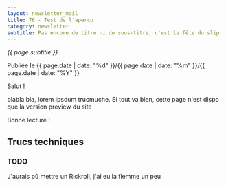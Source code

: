 ```yaml
---
layout: newsletter_mail
title: 76 - Test de l'aperçu
category: newsletter
subtitle: Pas encore de titre ni de sous-titre, c'est la fête du slip !
---
```

*{{ page.subtitle }}*
<div class="date">
Publiée le {{ page.date | date: "%d" }}/{{ page.date | date: "%m" }}/{{ page.date | date: "%Y" }}
</div>

Salut !

blabla bla, lorem ipsdum trucmuche.
Si tout va bien, cette page n'est dispo que la version preview du site

Bonne lecture !

## Trucs techniques
### TODO
J'aurais pû mettre un Rickroll, j'ai eu la flemme un peu